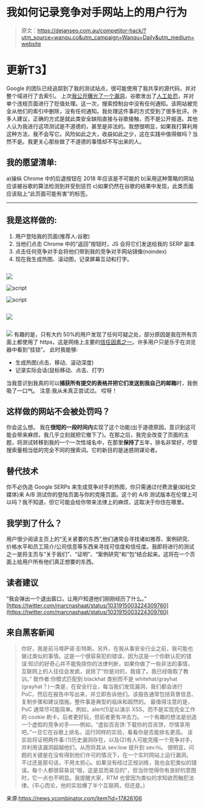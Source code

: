 # 我如何记录竞争对手网站上的用户行为

> 原文：<https://dejanseo.com.au/competitor-hack/?utm_source=wanqu.co&utm_campaign=Wanqu+Daily&utm_medium=website>

# **更新T3】**

Google 的团队已经追踪到了我的测试站点，很可能使用了我共享的源代码，并对整个域进行了去索引。
上次[我公开曝光了一个漏洞](https://dejanmarketing.com/hijack/)，谷歌发出了[人工处罚](https://dejanmarketing.com/google-against-content-scrapers/)，并对单个违规页面进行了贬值处理。这一次，搜索控制台中没有任何通知。该网站被完全从他们的索引中删除，没有任何通知。我处理这件事的方式受到了很多批评。许多人建议，正确的方式是就此类安全缺陷直接与谷歌接触，而不是公开报道。其他人认为我进行这项测试是不道德的，甚至是非法的。我想很明显，如果我打算利用这种方法，我不会写它。风险如此之大，收益如此之少，这在实践中值得做吗？当然不是。我更关心那些做了不道德的事情却不写出来的人。

## 我的愿望清单:

a)操纵 Chrome 中的后退按钮在 2018 年应该是不可能的
b)采用这种策略的网站应该被谷歌的算法检测到并受到惩罚
c)如果仍然在谷歌的结果中发现，此类页面应该贴上“此页面可能有害”的标签。

* * *

## 我是这样做的:

1.  用户登陆我的页面(推荐人:谷歌)
2.  当他们点击 Chrome 中的“返回”按钮时，JS 会将它们发送给我的 SERP 副本
3.  点击任何竞争对手会将他们带到我的竞争对手网站镜像(noindex)
4.  现在我生成热图、滚动图，记录屏幕互动和打字。

<noscript><img class="alignnone size-large wp-image-20468" src="img/7f10e3a50dd1447fe44a9262c1c2783e.png" alt="" data-original-src="https://sp-ao.shortpixel.ai/client/q_glossy,ret_img,w_731,h_412/https://dejanmarketing.com/wp-content/uploads/2018/08/step-1.png"/></noscript>

![](img/7f10e3a50dd1447fe44a9262c1c2783e.png)

<noscript><img class="alignnone size-full wp-image-20465" src="img/873fdf108b74ee717de1adad168bbb55.png" alt="script" data-original-src="https://sp-ao.shortpixel.ai/client/q_glossy,ret_img,w_605,h_298/https://dejanmarketing.com/wp-content/uploads/2018/08/script.gif"/></noscript>

![script](img/873fdf108b74ee717de1adad168bbb55.png)

<noscript><img class="alignnone size-large wp-image-20467" src="img/eb3f59d0180495d4c569ff9615bc53ed.png" alt="" data-original-src="https://sp-ao.shortpixel.ai/client/q_glossy,ret_img,w_740,h_433/https://dejanmarketing.com/wp-content/uploads/2018/08/step-2.png"/></noscript>

![](img/eb3f59d0180495d4c569ff9615bc53ed.png)

<noscript><img class="alignnone size-full wp-image-20466" src="img/6e185b0ed4f2a0c2fc9e937474415b99.png" alt="" data-original-src="https://sp-ao.shortpixel.ai/client/q_glossy,ret_img,w_733,h_404/https://dejanmarketing.com/wp-content/uploads/2018/08/step-3.png"/></noscript>

![](img/6e185b0ed4f2a0c2fc9e937474415b99.png)
有趣的是，只有大约 50%的用户发现了任何可疑之处，部分原因是我在所有页面上都使用了 https，这是网络上主要的[信任因素之一](https://dejanmarketing.com/trust/)。许多用户只是乐于在浏览器中看到“挂锁”。
此时我能够:

*   生成热图(点击、移动、滚动深度)
*   记录实际会话(鼠标移动、点击、打字)

当我意识到我真的可以**捕获所有提交的表格并把它们发送到我自己的邮箱**时，我倒吸了一口气。
注意:我从未真正尝试过。
哎呀！

## 这样做的网站不会被处罚吗？

你会这么想。
我在**很短的一段时间内**实现了这个功能(出于道德原因，意识到这可能会带来麻烦，我几乎立刻就把它撤下了)。在那之后，我完全改变了页面的主题，将测试转移到我的一个一次性域名中，在那里**保持了**五年，排名非常好，尽管搜索量相当低的完全不同的搜索词。它的新目的是迷惑阴谋论者。

## 替代技术

你不必伪造 Google SERPs 来生成竞争对手的热图，你只需通过付费流量(如社交媒体)来 A/B 测试你的登陆页面与你的克隆页面。这个的 A/B 测试版本在伦理上可以吗？我不知道，但它可能会给你带来法律上的麻烦，这取决于你住在哪里。

## 我学到了什么？

用户很少阅读主页上的“无关紧要的东西”,他们通常会寻找诸如推荐、案例研究、价格水平和员工简介/公司信息等东西来寻找可信度和信任度。我即将进行的测试之一是将主页与“关于我们”、“证明”、“案例研究”和“包”结合起来。这将在一个页面上给用户所有他们真正想要的东西。

## 读者建议

“我会弹出一个退出窗口，让用户知道他们刚刚经历了什么。”
[https://twitter.com/marcnashaat/status/1031915003224309760](https://twitter.com/marcnashaat/status/1031915003224309760)

## 来自黑客新闻

> 你好，我是前马塔萨诺·彭特斯。另外，在我从事安全行业之前，我可能也做过类似的事情。这是一个很容易犯的错误，因为这是一个你默认犯的错误:知识的好奇心并不能免除你的法律判断，如果你做了一些非法的事情，互联网上的人往往会发疯，说除了“你是对的，我错了。我已经吸取了教训。”
> 致作者:你模式匹配到 blackhat 类别而不是 whitehat/grayhat (grayhat？)一类是，在安全行业，每当我们发现漏洞，我们都会进行 PoC，然后在报告中写出来，并立即告诉他们。该报告通常包括背景信息、复制步骤和建议措施。整件事是典型的临床和超然的。
> 最值得注意的是，PoC 通常尽可能简单。例如，alert(1)足以演示 XSS，而不是实现完全工作的 cookie 刷卡。后者更好玩，但前者更有冲击力。
> 一个有趣的想法是创造一个虚假的竞争对手——例如，“虚拟百吉饼:下载你的百吉饼，尽情享用吧。”一旦它在谷歌上排名，运行同样的实验，看看你是否能排名更高。
> 该实验将证明两件事:(1)历史漏洞存在，以及(2)有人可能克隆一个竞争对手，并利用该漏洞超越他们，从而将其从 sev:low 提升到 sev:hi。
> 很明显，问题的关键是在没有得到他们许可的情况下，在一个实时网站上运行漏洞。
> 不过还是那句话，不用太担心。如果没有经过正规训练，我也会犯类似的错误。每个人都很容易说“哦，这是显而易见的”，但当你觉得你有良好的意图时，它一点也不明显。我提醒大家，RTM 也曾因为类似的求知欲而触犯法律。(平心而论，他的实验爆了半个互联网，但还是。)

来源:https://news.ycombinator.com/item?id=17826106